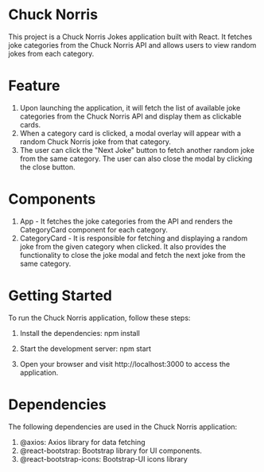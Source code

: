 # Chuck Norris

This project is a Chuck Norris Jokes application built with React. It fetches joke categories from the Chuck Norris API and allows users to view random jokes from each category.


# Feature

1. Upon launching the application, it will fetch the list of available joke categories from the Chuck Norris API and display them as clickable cards.
2. When a category card is clicked, a modal overlay will appear with a random Chuck Norris joke from that category. 
3. The user can click the "Next Joke" button to fetch another random joke from the same category. The user can also close the modal by clicking the close button.


# Components

1. App - It fetches the joke categories from the API and renders the CategoryCard component for each category.
2. CategoryCard - It is responsible for fetching and displaying a random joke from the given category when clicked. It also provides the functionality to close the joke modal and fetch the next joke from the same category.

# Getting Started

To run the Chuck Norris application, follow these steps:

1. Install the dependencies:
   npm install

2. Start the development server:
   npm start

3. Open your browser and visit http://localhost:3000 to access the application.

# Dependencies
The following dependencies are used in the Chuck Norris application:

1. @axios: Axios library for data fetching
2. @react-bootstrap: Bootstrap library for UI components.
3. @react-bootstrap-icons: Bootstrap-UI icons library

